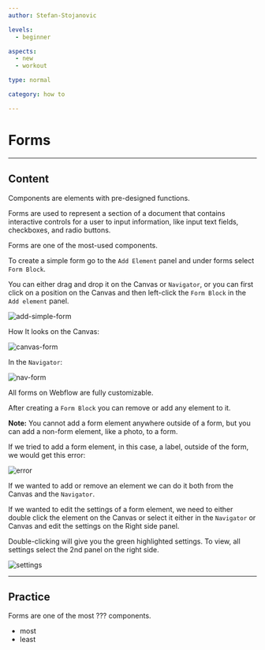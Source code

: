 ```yaml
---
author: Stefan-Stojanovic

levels:
  - beginner

aspects:
  - new
  - workout

type: normal

category: how to

---
```


# Forms

---
## Content

Components are elements with pre-designed functions.

Forms are used to represent a section of a document that contains interactive controls for a user to input information, like input text fields, checkboxes, and radio buttons.

Forms are one of the most-used components.

To create a simple form go to the `Add Element` panel and under forms select `Form Block`.

You can either drag and drop it on the Canvas or `Navigator`, or you can first click on a position on the Canvas and then left-click the `Form Block` in the `Add element` panel. 

![add-simple-form](https://img.enkipro.com/ffce1dbfbdeec62a0d0b062759bcd88a.png)

How It looks on the Canvas:

![canvas-form](https://img.enkipro.com/be9a3458b5cf07aeff2f3a282cb5e54d.png)

In the `Navigator`:

![nav-form](https://img.enkipro.com/fa4b5f74a0b397b7604b84a816069d7c.png)

All forms on Webflow are fully customizable.

After creating a `Form Block` you can remove or add any element to it. 

**Note:** You cannot add a form element anywhere outside of a form, but you can add a non-form element, like a photo, to a form. 

If we tried to add a form element, in this case, a label, outside of the form, we would get this error:

![error](https://img.enkipro.com/7840fdd38d370d2305e9660dacee3084.png)

If we wanted to add or remove an element we can do it both from the Canvas and the `Navigator`.

If we wanted to edit the settings of a form element, we need to either double click the element on the Canvas or select it either in the `Navigator` or Canvas and edit the settings on the Right side panel.

Double-clicking will give you the green highlighted settings. To view, all settings select the 2nd panel on the right side.

![settings](https://img.enkipro.com/69232c018a7cae1a8c9cb1311fa5f464.png)

---
## Practice

Forms are one of the most ??? components.

* most
* least